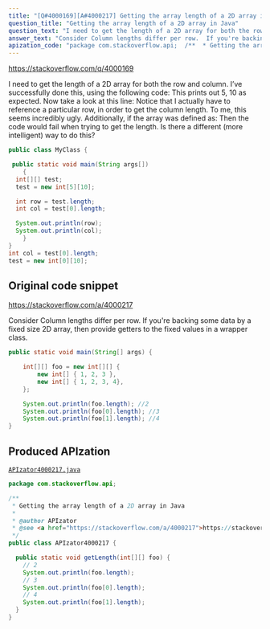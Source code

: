 ```yaml
---
title: "[Q#4000169][A#4000217] Getting the array length of a 2D array in Java"
question_title: "Getting the array length of a 2D array in Java"
question_text: "I need to get the length of a 2D array for both the row and column.  I’ve successfully done this, using the following code: This prints out 5, 10 as expected. Now take a look at this line: Notice that I actually have to reference a particular row, in order to get the column length.  To me, this seems incredibly ugly.  Additionally, if the array was defined as: Then the code would fail when trying to get the length.  Is there a different (more intelligent) way to do this?"
answer_text: "Consider Column lengths differ per row.  If you're backing some data by a fixed size 2D array, then provide getters to the fixed values in a wrapper class."
apization_code: "package com.stackoverflow.api;  /**  * Getting the array length of a 2D array in Java  *  * @author APIzator  * @see <a href=\"https://stackoverflow.com/a/4000217\">https://stackoverflow.com/a/4000217</a>  */ public class APIzator4000217 {    public static void getLength(int[][] foo) {     // 2     System.out.println(foo.length);     // 3     System.out.println(foo[0].length);     // 4     System.out.println(foo[1].length);   } }"
---
```


https://stackoverflow.com/q/4000169

I need to get the length of a 2D array for both the row and column.  I’ve successfully done this, using the following code:
This prints out 5, 10 as expected.
Now take a look at this line:
Notice that I actually have to reference a particular row, in order to get the column length.  To me, this seems incredibly ugly.  Additionally, if the array was defined as:
Then the code would fail when trying to get the length.  Is there a different (more intelligent) way to do this?


```java
public class MyClass {

 public static void main(String args[])
    {
  int[][] test; 
  test = new int[5][10];

  int row = test.length;
  int col = test[0].length;

  System.out.println(row);
  System.out.println(col);
    }
}
int col = test[0].length;
test = new int[0][10];
```


## Original code snippet

https://stackoverflow.com/a/4000217

Consider
Column lengths differ per row.  If you&#x27;re backing some data by a fixed size 2D array, then provide getters to the fixed values in a wrapper class.

```java
public static void main(String[] args) {

    int[][] foo = new int[][] {
        new int[] { 1, 2, 3 },
        new int[] { 1, 2, 3, 4},
    };

    System.out.println(foo.length); //2
    System.out.println(foo[0].length); //3
    System.out.println(foo[1].length); //4
}
```

## Produced APIzation

[`APIzator4000217.java`](https://github.com/pasqualesalza/apization-temp-data/raw/master/apizations/java/APIzator4000217.java)

```java
package com.stackoverflow.api;

/**
 * Getting the array length of a 2D array in Java
 *
 * @author APIzator
 * @see <a href="https://stackoverflow.com/a/4000217">https://stackoverflow.com/a/4000217</a>
 */
public class APIzator4000217 {

  public static void getLength(int[][] foo) {
    // 2
    System.out.println(foo.length);
    // 3
    System.out.println(foo[0].length);
    // 4
    System.out.println(foo[1].length);
  }
}

```